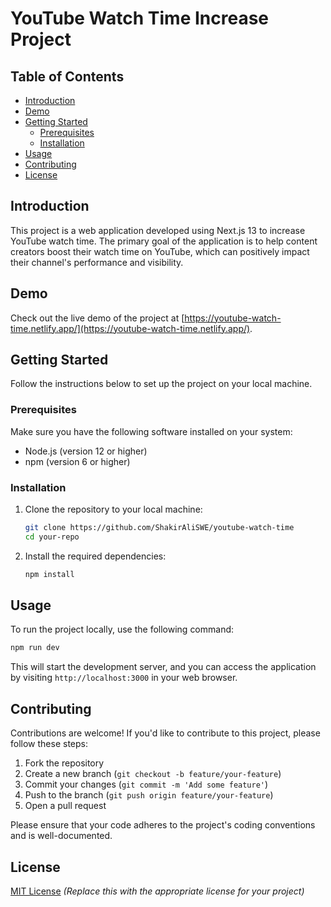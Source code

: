 # YouTube Watch Time Increase Project

## Table of Contents
- [Introduction](#introduction)
- [Demo](#demo)
- [Getting Started](#getting-started)
  - [Prerequisites](#prerequisites)
  - [Installation](#installation)
- [Usage](#usage)
- [Contributing](#contributing)
- [License](#license)

## Introduction

This project is a web application developed using Next.js 13 to increase YouTube watch time. The primary goal of the application is to help content creators boost their watch time on YouTube, which can positively impact their channel's performance and visibility.

## Demo

Check out the live demo of the project at [https://youtube-watch-time.netlify.app/](https://youtube-watch-time.netlify.app/).

## Getting Started

Follow the instructions below to set up the project on your local machine.

### Prerequisites

Make sure you have the following software installed on your system:

- Node.js (version 12 or higher)
- npm (version 6 or higher)

### Installation

1. Clone the repository to your local machine:

   ```bash
   git clone https://github.com/ShakirAliSWE/youtube-watch-time
   cd your-repo
   ```

2. Install the required dependencies:

   ```bash
   npm install
   ```

## Usage

To run the project locally, use the following command:

```bash
npm run dev
```

This will start the development server, and you can access the application by visiting `http://localhost:3000` in your web browser.

## Contributing

Contributions are welcome! If you'd like to contribute to this project, please follow these steps:

1. Fork the repository
2. Create a new branch (`git checkout -b feature/your-feature`)
3. Commit your changes (`git commit -m 'Add some feature'`)
4. Push to the branch (`git push origin feature/your-feature`)
5. Open a pull request

Please ensure that your code adheres to the project's coding conventions and is well-documented.

## License

[MIT License](LICENSE) _(Replace this with the appropriate license for your project)_

